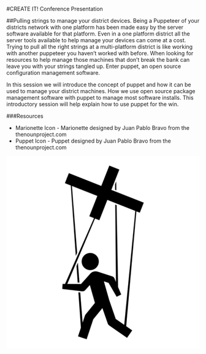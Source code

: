 #CREATE IT! Conference Presentation

##Pulling strings to manage your district devices.
Being a Puppeteer of your districts network with one platform has been made easy by the server software available for that platform. Even in a one platform district all the server tools available to help manage your devices can come at a cost. Trying to pull all the right strings at a multi-platform district is like working with another puppeteer you haven’t worked with before. When looking for resources to help manage those machines that don’t break the bank can leave you with your strings tangled up. Enter puppet, an open source configuration management software.

In this session we will introduce the concept of puppet and how it can be used to manage your district machines. How we use open source package management software with puppet to manage most software installs. This introductory session will help explain how to use puppet for the win.


###Resources

*  Marionette Icon - Marionette designed by Juan Pablo Bravo from the thenounproject.com
*  Puppet Icon - Puppet designed by Juan Pablo Bravo from the thenounproject.com

![Marionette Icon](/icon_39200/icon_39200.png)
